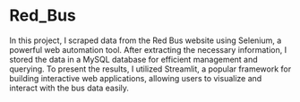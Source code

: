 # Red_Bus

In this project, I scraped data from the Red Bus website using Selenium, a powerful web automation tool. After extracting the necessary information, I stored the data in a MySQL database for efficient management and querying. To present the results, I utilized Streamlit, a popular framework for building interactive web applications, allowing users to visualize and interact with the bus data easily.
